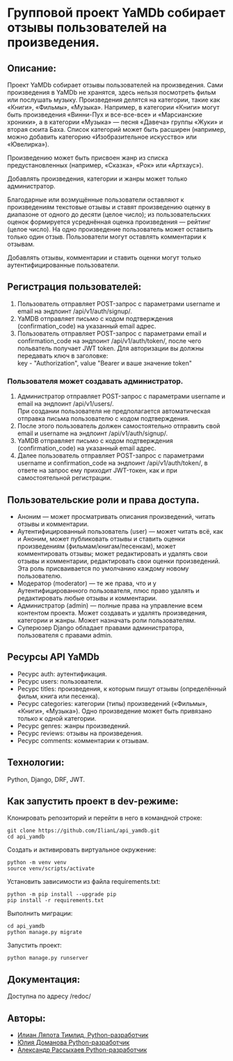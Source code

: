 # Групповой проект YaMDb собирает отзывы пользователей на произведения.

## Описание:
Проект YaMDb собирает отзывы пользователей на произведения. Сами произведения в YaMDb не хранятся, здесь нельзя посмотреть фильм или послушать музыку.
Произведения делятся на категории, такие как «Книги», «Фильмы», «Музыка». Например, в категории «Книги» могут быть произведения «Винни-Пух и все-все-все» и «Марсианские хроники», а в категории «Музыка» — песня «Давеча» группы «Жуки» и вторая сюита Баха. Список категорий может быть расширен (например, можно добавить категорию «Изобразительное искусство» или «Ювелирка»).

Произведению может быть присвоен жанр из списка предустановленных (например, «Сказка», «Рок» или «Артхаус»).

Добавлять произведения, категории и жанры может только администратор.

Благодарные или возмущённые пользователи оставляют к произведениям текстовые отзывы и ставят произведению оценку в диапазоне от одного до десяти (целое число); из пользовательских оценок формируется усреднённая оценка произведения — рейтинг (целое число). На одно произведение пользователь может оставить только один отзыв.
Пользователи могут оставлять комментарии к отзывам.

Добавлять отзывы, комментарии и ставить оценки могут только аутентифицированные пользователи.

## Регистрация пользователей:
1. Пользователь отправляет POST-запрос с параметрами username и email на эндпоинт /api/v1/auth/signup/.
2. YaMDB отправляет письмо с кодом подтверждения (confirmation_code) на указанный email адрес.
3. Пользователь отправляет POST-запрос с параметрами email и confirmation_code на эндпоинт /api/v1/auth/token/,
после чего польватель получает JWT token. Для авторизации вы должны передавать ключ в заголовке: \
key - "Authorization", value "Bearer и ваше значение token" 

### Пользователя может создавать администратор.
1. Администратор отправляет POST-запрос с параметрами username и email на эндпоинт /api/v1/users/. \
При создании пользователя не предполагается автоматическая отправка письма пользователю с кодом подтверждения.
2. После этого пользователь должен самостоятельно отправить свой email и username на эндпоинт /api/v1/auth/signup/.
3. YaMDB отправляет письмо с кодом подтверждения (confirmation_code) на указанный email адрес.
4. Далее пользователь отправляет POST-запрос с параметрами username и confirmation_code на эндпоинт /api/v1/auth/token/, в ответе на запрос ему приходит JWT-токен, как и при самостоятельной регистрации.


## Пользовательские роли и права доступа.
- Аноним — может просматривать описания произведений, читать отзывы и комментарии.
- Аутентифицированный пользователь (user) — может читать всё, как и Аноним, может публиковать отзывы и ставить оценки произведениям (фильмам/книгам/песенкам), может комментировать отзывы; может редактировать и удалять свои отзывы и комментарии, редактировать свои оценки произведений. Эта роль присваивается по умолчанию каждому новому пользователю.
- Модератор (moderator) — те же права, что и у Аутентифицированного пользователя, плюс право удалять и редактировать любые отзывы и комментарии.
- Администратор (admin) — полные права на управление всем контентом проекта. Может создавать и удалять произведения, категории и жанры. Может назначать роли пользователям.
- Суперюзер Django обладает правами администратора, пользователя с правами admin. 

## Ресурсы API YaMDb
* Ресурс auth: аутентификация.
* Ресурс users: пользователи.
* Ресурс titles: произведения, к которым пишут отзывы (определённый фильм, книга или песенка).
* Ресурс categories: категории (типы) произведений («Фильмы», «Книги», «Музыка»). Одно произведение может быть привязано только к одной категории.
* Ресурс genres: жанры произведений.
* Ресурс reviews: отзывы на произведения.
* Ресурс comments: комментарии к отзывам.

## Технологии:
Python, Django, DRF, JWT.

## Как запустить проект в dev-режиме:

Клонировать репозиторий и перейти в него в командной строке:
```
git clone https://github.com/IlianL/api_yamdb.git
cd api_yamdb
```

Cоздать и активировать виртуальное окружение:
```
python -m venv venv
source venv/scripts/activate
```
Установить зависимости из файла requirements.txt:
```
python -m pip install --upgrade pip
pip install -r requirements.txt
```

Выполнить миграции:
```
cd api_yamdb
python manage.py migrate
```

Запустить проект:
```
python manage.py runserver
```

## Документация:
Доступна по адресу /redoc/

## Авторы:
- [Илиан Ляпота Тимлид, Python-разработчик](https://github.com/IlianL)
- [Юлия Доманова Python-разработчик](https://github.com/StrekozJulia)
- [Александр Рассыхаев Python-разработчик](https://github.com/Leenominai)
